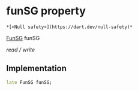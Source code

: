 


# funSG property




    *[<Null safety>](https://dart.dev/null-safety)*


[FunSG](../../smeup_models_fun_SG/FunSG-class.md) funSG
  
_read / write_






## Implementation

```dart
late FunSG funSG;


```







